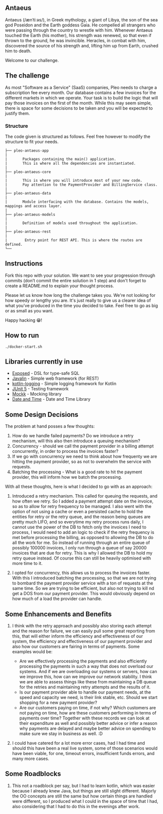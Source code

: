 ## Antaeus

Antaeus (/ænˈtiːəs/), in Greek mythology, a giant of Libya, the son of the sea god Poseidon and the Earth goddess Gaia. He compelled all strangers who were passing through the country to wrestle with him. Whenever Antaeus touched the Earth (his mother), his strength was renewed, so that even if thrown to the ground, he was invincible. Heracles, in combat with him, discovered the source of his strength and, lifting him up from Earth, crushed him to death.

Welcome to our challenge.

## The challenge

As most "Software as a Service" (SaaS) companies, Pleo needs to charge a subscription fee every month. Our database contains a few invoices for the different markets in which we operate. Your task is to build the logic that will pay those invoices on the first of the month. While this may seem simple, there is space for some decisions to be taken and you will be expected to justify them.

### Structure
The code given is structured as follows. Feel free however to modify the structure to fit your needs.
```
├── pleo-antaeus-app
|
|       Packages containing the main() application. 
|       This is where all the dependencies are instantiated.
|
├── pleo-antaeus-core
|
|       This is where you will introduce most of your new code.
|       Pay attention to the PaymentProvider and BillingService class.
|
├── pleo-antaeus-data
|
|       Module interfacing with the database. Contains the models, mappings and access layer.
|
├── pleo-antaeus-models
|
|       Definition of models used throughout the application.
|
├── pleo-antaeus-rest
|
|        Entry point for REST API. This is where the routes are defined.
└──
```

## Instructions
Fork this repo with your solution. We want to see your progression through commits (don’t commit the entire solution in 1 step) and don't forget to create a README.md to explain your thought process.

Please let us know how long the challenge takes you. We're not looking for how speedy or lengthy you are. It's just really to give us a clearer idea of what you've produced in the time you decided to take. Feel free to go as big or as small as you want.

Happy hacking 😁!

## How to run
```
./docker-start.sh
```

## Libraries currently in use
* [Exposed](https://github.com/JetBrains/Exposed) - DSL for type-safe SQL
* [Javalin](https://javalin.io/) - Simple web framework (for REST)
* [kotlin-logging](https://github.com/MicroUtils/kotlin-logging) - Simple logging framework for Kotlin
* [JUnit 5](https://junit.org/junit5/) - Testing framework
* [Mockk](https://mockk.io/) - Mocking library
* [Date and Time](https://www.joda.org/joda-time/userguide.html) - Date and Time Library

## Some Design Decisions

The problem at hand posses a few thoughts:

1. How do we handle failed payments? Do we introduce a retry mechanism, will this also then introduce a queuing mechanism?
2. Concurrency - should we call the payment provider in a billing attempt concurrently, in order to process the invoices faster?
3. If we go with concurrency we need to think about how frequenty we are hitting the payment provider, so as not to overwhelm the service with requests.
4. Batching the processing - What is a good rate to hit the payment provider, this will inform how we batch the processing.

With all these thoughts, here is what I decided to go with as an approach:

1. Introduced a retry mechanism. This called for queuing the requests, and how often we retry. So I added a payment attempt date on the invoice, so as to allow for retry frequency to be managed.
I also went with the option of not using a cache or even a persisted cache to hold the entities for retry or the retry queue, and the reason being queues are pretty much LIFO, and so everytime
my retry process runs daily, I cannot use the power of the DB to fetch only the invoices I need to process, I would need to add an logic to check if the retry frequency
is met before processing the billing, as opposed to allowing the DB to do all the work for me. So instead of running through an entire queue of possibly 100000 invoices,
I only run through a queue of say 20000 invoices that are due for retry. This is why I allowed the DB to hold my retry queue instead. Of course this can still be heavily
optimised with more time to it.

2. I opted for concurrency, this allows us to process the invoices faster. With this I introduced batching the processing, so that we are not trying to bombard the payment provider
service with a ton of requests at the same time. So we are trying to be efficient, but also not trying to kill nd get a DOS from our payment provider.
This would obviously depend on how much of a load the provider can handle.

## Some Enhancements and Benefits

1. I think with the retry approach and possibly also storing each attempt and the reason for failure, we can easily pull some great reporting from this, that will either inform the efficiency and
effectiveness of our system, the efficiency and effectiveness of our payment provider and also how our customers are fairing in terms of payments. Some examples would be:
    - Are we effectively processing the payments and also efficiently processing the payments in such a way that does not overload our systems. And if we are overloading our
    systems or servers, how can we improve this, how can we improve our network stability. I think we are able to assess things like these from maintaining a DB queue for the 
    retries and maintaining retry attempts and the results of it.
    - Is our payment provider able to handle our payment needs, at the speed and capacity we need, is their link stable, etc. Should we start shopping for a new payment provider?
    - Are our customers paying on time, if not why? Which customers are not paying on time, how are these customers performing in terms of payments over time? Together with these
    records we can look at their expenditure as well and possibly better advice or infer a reason why payments are delayed and maybe better advice on spending to make sure we stay
    in business as well. :D

2. I could have catered for a lot more error cases, had I had time and should this have been a real live system, some of those scenarios would have been viable, for one, timeout errors,
insufficient funds errors, and many more cases.

## Some Roadblocks

1. This not a roadblock per say, but I had to learn kotlin, which was easier because I already knew Java, but things are still slight different. Majorly the OO concepts are still the same
but how certain things are handled were different, so I produced what I could in the space of time that I had, also considering that I had to do this in the evenings after work.
